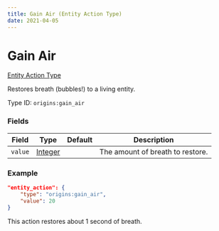 ```yaml
---
title: Gain Air (Entity Action Type)
date: 2021-04-05
---
```


# Gain Air

[Entity Action Type](../entity_action_types.md)

Restores breath (bubbles!) to a living entity.

Type ID: `origins:gain_air`

### Fields

Field  | Type | Default | Description
-------|------|---------|-------------
`value` | [Integer](../data_types/integer.md) |  | The amount of breath to restore.

### Example
```json
"entity_action": {
    "type": "origins:gain_air",
    "value": 20
}
```
This action restores about 1 second of breath.
